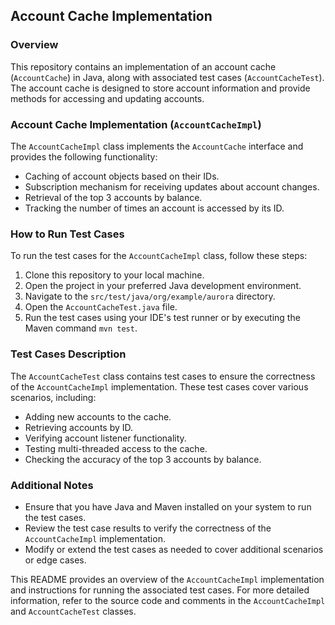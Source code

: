 ## Account Cache Implementation

### Overview
This repository contains an implementation of an account cache (`AccountCache`) in Java, along with associated test 
cases (`AccountCacheTest`). The account cache is designed to store account information and provide methods for accessing and updating accounts.

### Account Cache Implementation (`AccountCacheImpl`)
The `AccountCacheImpl` class implements the `AccountCache` interface and provides the following functionality:
- Caching of account objects based on their IDs.
- Subscription mechanism for receiving updates about account changes.
- Retrieval of the top 3 accounts by balance.
- Tracking the number of times an account is accessed by its ID.

### How to Run Test Cases
To run the test cases for the `AccountCacheImpl` class, follow these steps:

1. Clone this repository to your local machine.
2. Open the project in your preferred Java development environment.
3. Navigate to the `src/test/java/org/example/aurora` directory.
4. Open the `AccountCacheTest.java` file.
5. Run the test cases using your IDE's test runner or by executing the Maven command `mvn test`.

### Test Cases Description
The `AccountCacheTest` class contains test cases to ensure the correctness of the `AccountCacheImpl` implementation.
These test cases cover various scenarios, including:
- Adding new accounts to the cache.
- Retrieving accounts by ID.
- Verifying account listener functionality.
- Testing multi-threaded access to the cache.
- Checking the accuracy of the top 3 accounts by balance.

### Additional Notes
- Ensure that you have Java and Maven installed on your system to run the test cases.
- Review the test case results to verify the correctness of the `AccountCacheImpl` implementation.
- Modify or extend the test cases as needed to cover additional scenarios or edge cases.

This README provides an overview of the `AccountCacheImpl` implementation and instructions for running the associated test cases.
For more detailed information, refer to the source code and comments in the `AccountCacheImpl` and `AccountCacheTest` classes.